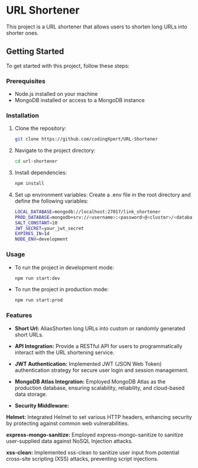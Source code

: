 # URL Shortener

This project is a URL shortener that allows users to shorten long URLs into shorter ones.

## Getting Started

To get started with this project, follow these steps:

### Prerequisites

- Node.js installed on your machine
- MongoDB installed or access to a MongoDB instance

### Installation

1. Clone the repository:

   ```bash
   git clone https://github.com/codingXpert/URL-Shortener

2. Navigate to the project directory:
   ```bash
   cd url-shortener

3. Install dependencies:
    ```bash
   npm install

4. Set up environment variables:
    Create a .env file in the root directory and define the following variables:
    ```bash
    LOCAL_DATABASE=mongodb://localhost:27017/link_shortener
    PROD_DATABASE=mongodb+srv://<username>:<password>@<cluster>/<database>
    SALT_CONSTANT=10
    JWT_SECRET=your_jwt_secret
    EXPIRES_IN=1d
    NODE_ENV=development

### Usage

* To run the project in development mode:
    ```bash
    npm run start:dev

* To run the project in production mode:
    ```bash
    npm run start:prod


### Features
* **Short Url:** AliasShorten long URLs into custom or randomly generated short URLs.
* **API Integration:** Provide a RESTful API for users to programmatically interact with the URL shortening service.
* **JWT Authentication:** Implemented JWT (JSON Web Token) authentication strategy for secure user login and session management.
* **MongoDB Atlas Integration:**  Employed MongoDB Atlas as the production database, ensuring scalability, reliability, and cloud-based data storage.

* **Security Middleware:**

**Helmet:** Integrated Helmet to set various HTTP headers, enhancing security by protecting against common web vulnerabilities.

**express-mongo-sanitize:** Employed express-mongo-sanitize to sanitize user-supplied data against NoSQL Injection attacks.

**xss-clean:** Implemented xss-clean to sanitize user input from potential cross-site scripting (XSS) attacks, preventing script injections.

